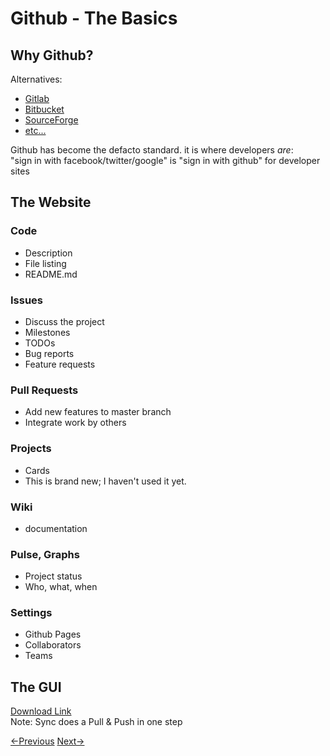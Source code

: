 # Github - The Basics
## Why Github?
Alternatives:
- [Gitlab](http://gitlab.org/)
- [Bitbucket](https://bitbucket.org/)
- [SourceForge](http://sourceforge.net/)
- [etc...](http://lmgtfy.com/?q=github+alternatives)  

Github has become the defacto standard.
it is where developers *are*:  
"sign in with facebook/twitter/google" is "sign in with github" for developer sites

## The Website

### Code
- Description
- File listing
- README.md

### Issues
- Discuss the project
- Milestones
- TODOs
- Bug reports
- Feature requests

### Pull Requests
- Add new features to master branch
- Integrate work by others

### Projects
- Cards
- This is brand new; I haven't used it yet.

### Wiki
- documentation

### Pulse, Graphs
- Project status
- Who, what, when

### Settings
- Github Pages
- Collaborators
- Teams

## The GUI
[Download Link](https://desktop.github.com/)  
Note: Sync does a Pull & Push in one step


[<-Previous](git.md) [Next->](walkthrough.md)